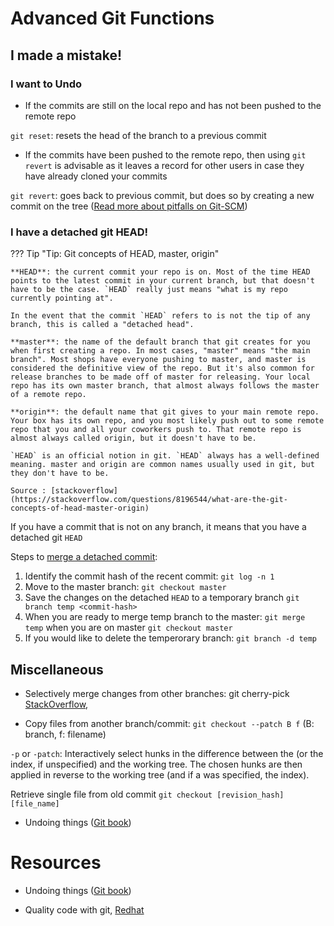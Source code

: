 # Advanced Git Functions

## I made a mistake!

### I want to Undo

- If the commits are still on the local repo and has not been pushed to the remote repo

`git reset`: resets the head of the branch to a previous commit

- If the commits have been pushed to the remote repo, then using `git revert` is advisable as it leaves a record for other users in case they have already cloned your commits

`git revert`: goes back to previous commit, but does so by creating a new commit on the tree ([Read more about pitfalls on Git-SCM](https://git-scm.com/book/en/v2/Git-Tools-Advanced-Merging#_manual_remerge))


### I have a detached git HEAD!

??? Tip "Tip: Git concepts of HEAD, master, origin"

    **HEAD**: the current commit your repo is on. Most of the time HEAD points to the latest commit in your current branch, but that doesn't have to be the case. `HEAD` really just means "what is my repo currently pointing at".

    In the event that the commit `HEAD` refers to is not the tip of any branch, this is called a "detached head".

    **master**: the name of the default branch that git creates for you when first creating a repo. In most cases, "master" means "the main branch". Most shops have everyone pushing to master, and master is considered the definitive view of the repo. But it's also common for release branches to be made off of master for releasing. Your local repo has its own master branch, that almost always follows the master of a remote repo.

    **origin**: the default name that git gives to your main remote repo. Your box has its own repo, and you most likely push out to some remote repo that you and all your coworkers push to. That remote repo is almost always called origin, but it doesn't have to be.

    `HEAD` is an official notion in git. `HEAD` always has a well-defined meaning. master and origin are common names usually used in git, but they don't have to be.

    Source : [stackoverflow](https://stackoverflow.com/questions/8196544/what-are-the-git-concepts-of-head-master-origin)


If you have a commit that is not on any branch, it means that you have a detached git `HEAD`

Steps to [merge a detached commit](https://stackoverflow.com/questions/10228760/fix-a-git-detached-head):

1. Identify the commit hash of the recent commit: `git log -n 1`
2. Move to the master branch: `git checkout master`
3. Save the changes on the detached `HEAD` to a temporary branch `git branch temp <commit-hash>`
4. When you are ready to merge temp branch to the master: `git merge temp` when you are on master `git checkout master`
5. If you would like to delete the temperorary branch: `git branch -d temp`

## Miscellaneous

- Selectively merge changes from other branches: git cherry-pick [StackOverflow](http://web.archive.org/web/20130727101330/http://magazine.redhat.com:80/2008/05/02/shipping-quality-code-with-git/),

- Copy files from another branch/commit: `git checkout --patch B f` (B: branch, f: filename)

`-p` or `-patch`: Interactively select hunks in the difference between the <tree-ish> (or the index, if unspecified) and the working tree. The chosen hunks are then applied in reverse to the working tree (and if a <tree-ish> was specified, the index).

Retrieve single file from old commit
`git checkout [revision_hash] [file_name]`

- Undoing things ([Git book](https://git-scm.com/book/en/v2/Git-Basics-Undoing-Things))

# Resources

- Undoing things ([Git book](https://git-scm.com/book/en/v2/Git-Basics-Undoing-Things))


- Quality code with git, [Redhat](http://web.archive.org/web/20130727101330/http://magazine.redhat.com:80/2008/05/02/shipping-quality-code-with-git/)
